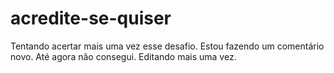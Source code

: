 # acredite-se-quiser
Tentando acertar mais uma vez esse desafio.
Estou fazendo um comentário novo.
Até agora não consegui.
Editando mais uma vez.
